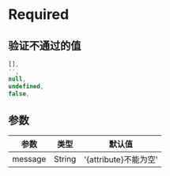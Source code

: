 # Required

## 验证不通过的值

```js
[],
'',
null,
undefined,
false,
```


## 参数

| 参数 | 类型 | 默认值 |
| - | - | - |
| message | String | '{attribute}不能为空'


